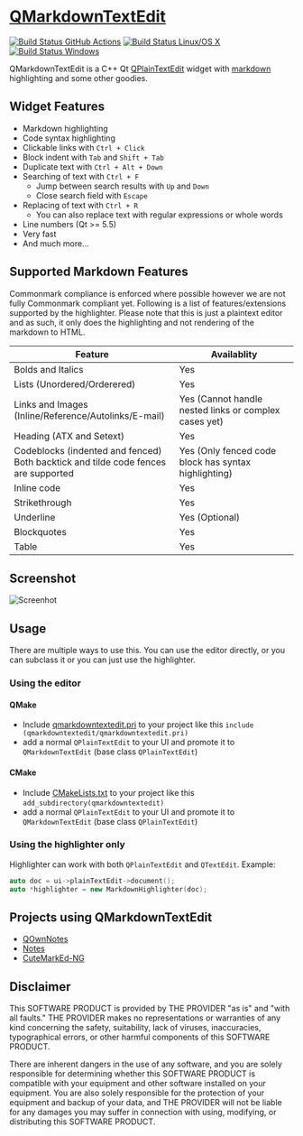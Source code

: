 # [QMarkdownTextEdit](https://github.com/pbek/qmarkdowntextedit)

[![Build Status GitHub Actions](https://github.com/pbek/qmarkdowntextedit/workflows/Build/badge.svg?branch=main)](https://github.com/pbek/qmarkdowntextedit/actions)
[![Build Status Linux/OS X](https://travis-ci.org/pbek/qmarkdowntextedit.svg?branch=main)](https://travis-ci.org/pbek/qmarkdowntextedit)
[![Build Status Windows](https://ci.appveyor.com/api/projects/status/github/pbek/qmarkdowntextedit)](https://ci.appveyor.com/project/pbek/qmarkdowntextedit)

QMarkdownTextEdit is a C++ Qt [QPlainTextEdit](http://doc.qt.io/qt-5/qplaintextedit.html) widget with [markdown](https://en.wikipedia.org/wiki/Markdown) highlighting and some other goodies.

## Widget Features

- Markdown highlighting
- Code syntax highlighting
- Clickable links with `Ctrl + Click`
- Block indent with `Tab` and `Shift + Tab`
- Duplicate text with `Ctrl + Alt + Down`
- Searching of text with `Ctrl + F`
  - Jump between search results with `Up` and `Down`
  - Close search field with `Escape`
- Replacing of text with `Ctrl + R`
  - You can also replace text with regular expressions or whole words
- Line numbers (Qt >= 5.5)
- Very fast
- And much more...

## Supported Markdown Features

Commonmark compliance is enforced where possible however we are not fully Commonmark compliant yet. Following is a list of features/extensions supported by the highlighter. Please note that this is just a plaintext editor and as such, it only does the highlighting and not rendering of the markdown to HTML.

| Feature                                                                                 | Availablity                                           |
| --------------------------------------------------------------------------------------- | ----------------------------------------------------- |
| Bolds and Italics                                                                       | Yes                                                   |
| Lists (Unordered/Orderered)                                                             | Yes                                                   |
| Links and Images<br/>(Inline/Reference/Autolinks/E-mail)                                | Yes (Cannot handle nested links or complex cases yet) |
| Heading (ATX and Setext)                                                                | Yes                                                   |
| Codeblocks (indented and fenced)<br/> Both backtick and tilde code fences are supported | Yes (Only fenced code block has syntax highlighting)  |
| Inline code                                                                             | Yes                                                   |
| Strikethrough                                                                           | Yes                                                   |
| Underline                                                                               | Yes (Optional)                                        |
| Blockquotes                                                                             | Yes                                                   |
| Table                                                                                   | Yes                                                   |

## Screenshot

![Screenhot](screenshot.png)

## Usage

There are multiple ways to use this. You can use the editor directly, or you can subclass it or you can just use the highlighter.

### Using the editor

#### QMake

- Include [qmarkdowntextedit.pri](https://github.com/pbek/qmarkdowntextedit/blob/main/qmarkdowntextedit.pri)
  to your project like this `include (qmarkdowntextedit/qmarkdowntextedit.pri)`
- add a normal `QPlainTextEdit` to your UI and promote it to `QMarkdownTextEdit` (base class `QPlainTextEdit`)

#### CMake

- Include [CMakeLists.txt](https://github.com/pbek/qmarkdowntextedit/blob/main/CMakeLists.txt)
  to your project like this `add_subdirectory(qmarkdowntextedit)`
- add a normal `QPlainTextEdit` to your UI and promote it to `QMarkdownTextEdit` (base class `QPlainTextEdit`)

### Using the highlighter only

Highlighter can work with both `QPlainTextEdit` and `QTextEdit`. Example:

```cpp
auto doc = ui->plainTextEdit->document();
auto *highlighter = new MarkdownHighlighter(doc);
```

## Projects using QMarkdownTextEdit

- [QOwnNotes](https://github.com/pbek/QOwnNotes)
- [Notes](https://github.com/nuttyartist/notes)
- [CuteMarkEd-NG](https://github.com/Waqar144/CuteMarkEd-NG)

## Disclaimer

This SOFTWARE PRODUCT is provided by THE PROVIDER "as is" and "with all faults." THE PROVIDER makes no representations or warranties of any kind concerning the safety, suitability, lack of viruses, inaccuracies, typographical errors, or other harmful components of this SOFTWARE PRODUCT.

There are inherent dangers in the use of any software, and you are solely responsible for determining whether this SOFTWARE PRODUCT is compatible with your equipment and other software installed on your equipment. You are also solely responsible for the protection of your equipment and backup of your data, and THE PROVIDER will not be liable for any damages you may suffer in connection with using, modifying, or distributing this SOFTWARE PRODUCT.
